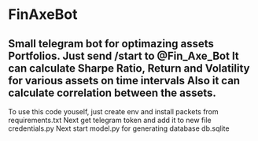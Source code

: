 # FinAxeBot
Small telegram bot for optimazing assets Portfolios.
Just send /start to @Fin_Axe_Bot
It can calculate Sharpe Ratio, Return and Volatility for various assets on time intervals
Also it can calculate correlation between the assets.
--------
To use this code youself, just create env and install packets from requirements.txt
Next get telegram token and add it to new file credentials.py
Next start model.py for generating database db.sqlite
